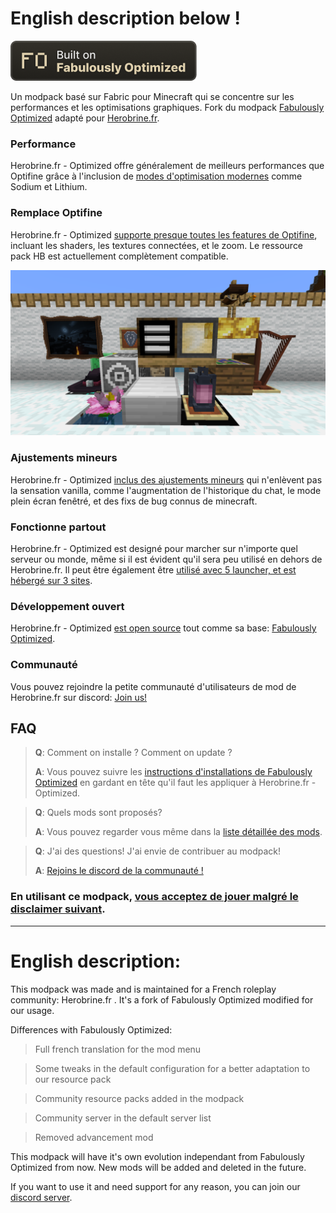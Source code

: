 # English description below !

[![Built on Fabulously Optimized](https://raw.githubusercontent.com/intergrav/devins-badges/v2/assets/cozy/built-with/fabulously-optimized_64h.png)](https://github.com/Fabulously-Optimized/fabulously-optimized)

Un modpack basé sur Fabric pour Minecraft qui se concentre sur les performances et les optimisations graphiques. Fork du modpack [Fabulously Optimized][3] adapté pour [Herobrine.fr][17].

### Performance

Herobrine.fr - Optimized offre généralement de meilleurs performances que Optifine grâce à l'inclusion de [modes d'optimisation modernes][1] comme Sodium et Lithium.

### Remplace Optifine

Herobrine.fr - Optimized [supporte presque toutes les features de Optifine][2], incluant les shaders, les textures connectées, et le zoom. Le ressource pack HB est actuellement complètement compatible.

![Alt text](https://raw.githubusercontent.com/HB-Modding-Crew/Herobrine.fr-Optimized/main/images/demo_textures.png "Toutes les textures fonctionnent!")

### Ajustements mineurs

Herobrine.fr - Optimized [inclus des ajustements mineurs][4] qui n'enlèvent pas la sensation vanilla, comme l'augmentation de l'historique du chat, le mode plein écran fenêtré, et des fixs de bug connus de minecraft.

### Fonctionne partout

Herobrine.fr - Optimized est designé pour marcher sur n'importe quel serveur ou monde, même si il est évident qu'il sera peu utilisé en dehors de Herobrine.fr. Il peut être également être [utilisé avec 5 launcher, et est hébergé sur 3 sites][6].

### Développement ouvert

Herobrine.fr - Optimized [est open source][8] tout comme sa base: [Fabulously Optimized][3].

### Communauté

Vous pouvez rejoindre la petite communauté d'utilisateurs de mod de Herobrine.fr sur discord: [Join us!][10]

## FAQ

> **Q**: Comment on installe ? Comment on update ?
> 
> **A**: Vous pouvez suivre les [instructions d'installations de Fabulously Optimized][11] en gardant en tête qu'il faut les appliquer à Herobrine.fr - Optimized.


> **Q**: Quels mods sont proposés? 
> 
> **A**: Vous pouvez regarder vous même dans la [liste détaillée des mods][12].


> **Q**: J'ai des questions! J'ai envie de contribuer au modpack!
> 
> **A**: [Rejoins le discord de la communauté !][10]

### En utilisant ce modpack, [vous acceptez de jouer malgré le disclaimer suivant][15].
---

  
# English description:

This modpack was made and is maintained for a French roleplay community: Herobrine.fr . It's a fork of Fabulously Optimized modified for our usage.

Differences with Fabulously Optimized:

> Full french translation for the mod menu

> Some tweaks in the default configuration for a better adaptation to our resource pack

> Community resource packs added in the modpack

> Community server in the default server list

> Removed advancement mod

This modpack will have it's own evolution independant from Fabulously Optimized from now. New mods will be added and deleted in the future.

If you want to use it and need support for any reason, you can join our [discord server][10].

[1]: https://github.com/HB-Modding-Crew/Herobrine.fr-Optimized/blob/main/INCLUDED-MODS.md#smooth
[2]: https://fabulously-optimized.gitbook.io/modpack/readme/give-up-optifine
[3]: https://www.curseforge.com/minecraft/modpacks/fabulously-optimized
[4]: https://github.com/HB-Modding-Crew/Herobrine.fr-Optimized/blob/main/INCLUDED-MODS.md#functional
[5]: https://github.com/HB-Modding-Crew/Herobrine.fr-Optimized/blob/main/CHANGELOG.md
[6]: https://github.com/HB-Modding-Crew/Herobrine.fr-Optimized#downloads
[7]: https://fabulously-optimized.gitbook.io/modpack/readme/language-support
[8]: https://github.com/HB-Modding-Crew/Herobrine.fr-Optimized
[9]: https://github.com/HB-Modding-Crew/Herobrine.fr-Optimized/issues/257
[10]: https://discord.gg/CKBdqQrFf8
[11]: https://fabulously-optimized.gitbook.io/modpack/
[12]: https://github.com/HB-Modding-Crew/Herobrine.fr-Optimized/blob/main/INCLUDED-MODS.md
[13]: https://fabulously-optimized.gitbook.io/modpack/readme/server-setup
[14]: https://www.bisecthosting.com/clients/aff.php?aff=2604
[15]: https://github.com/HB-Modding-Crew/Herobrine.fr-Optimized#disclaimers
[16]: https://github.com/HB-Modding-Crew/Herobrine.fr-Optimized/blob/main/CONTRIBUTING.md
[17]: https://www.herobrine.fr/index.php